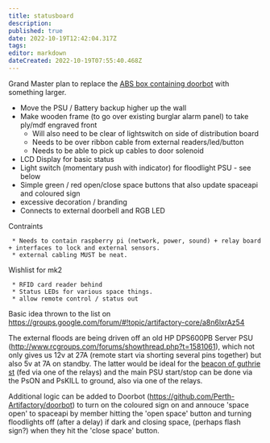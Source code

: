 ```yaml
---
title: statusboard
description: 
published: true
date: 2022-10-19T12:42:04.317Z
tags: 
editor: markdown
dateCreated: 2022-10-19T07:55:40.468Z
---
```


Grand Master plan to replace the [ABS box containing doorbot](/projects/opendoorcontrol) with something larger.

-   Move the PSU / Battery backup higher up the wall
-   Make wooden frame (to go over existing burglar alarm panel) to take ply/mdf engraved front
    -   Will also need to be clear of lightswitch on side of distribution board
    -   Needs to be over ribbon cable from external readers/led/button
    -   Needs to be able to pick up cables to door solenoid
-   LCD Display for basic status
-   Light switch (momentary push with indicator) for floodlight PSU - see below
-   Simple green / red open/close space buttons that also update spaceapi and coloured sign
-   excessive decoration / branding
-   Connects to external doorbell and RGB LED

Contraints

     * Needs to contain raspberry pi (network, power, sound) + relay board + interfaces to lock and external sensors.
     * external cabling MUST be neat.

Wishlist for mk2

     * RFID card reader behind
     * Status LEDs for various space things.
     * allow remote control / status out

Basic idea thrown to the list on <https://groups.google.com/forum/#!topic/artifactory-core/a8n6lxrAz54>

The external floods are being driven off an old HP DPS600PB Server PSU (<http://www.rcgroups.com/forums/showthread.php?t=1581061>), which not only gives us 12v at 27A (remote start via shorting several pins together) but also 5v at 7A on standby. The latter would be ideal for the [beacon of guthrie st](/projects/lightboxsign) (fed via one of the relays) and the main PSU start/stop can be done via the PsON and PsKILL to ground, also via one of the relays.

Additional logic can be added to Doorbot (<https://github.com/Perth-Artifactory/doorbot>) to turn on the coloured sign on and annouce 'space open' to spaceapi by member hitting the 'open space' button and turning floodlights off (after a delay) if dark and closing space, (perhaps flash sign?) when they hit the 'close space' button.
